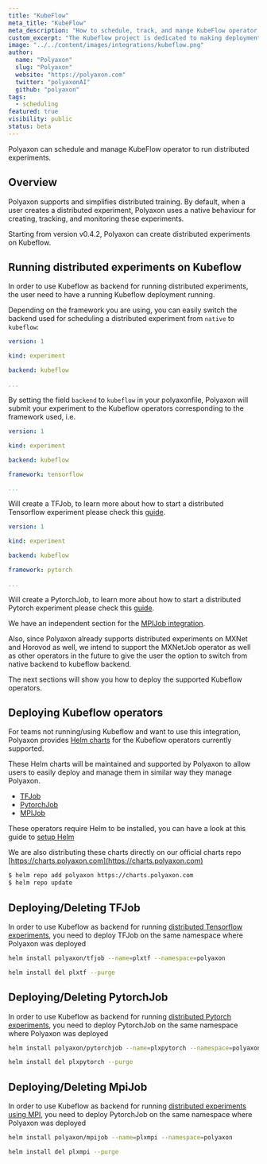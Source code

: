 ```yaml
---
title: "KubeFlow"
meta_title: "KubeFlow"
meta_description: "How to schedule, track, and mange KubeFlow operator on Polyaxon. Polyaxon can schedule and manage KubeFlow operator natively."
custom_excerpt: "The Kubeflow project is dedicated to making deployments of machine learning (ML) workflows on Kubernetes simple, portable and scalable."
image: "../../content/images/integrations/kubeflow.png"
author:
  name: "Polyaxon"
  slug: "Polyaxon"
  website: "https://polyaxon.com"
  twitter: "polyaxonAI"
  github: "polyaxon"
tags: 
  - scheduling
featured: true
visibility: public
status: beta
---
```


Polyaxon can schedule and manage KubeFlow operator to run distributed experiments.

## Overview

Polyaxon supports and simplifies distributed training. By default, when a user creates a distributed experiment, Polyaxon uses a native behaviour for creating, tracking, and monitoring these experiments.

Starting from version v0.4.2, Polyaxon can create distributed experiments on Kubeflow.

## Running distributed experiments on Kubeflow

In order to use Kubeflow as backend for running distributed experiments, the user need to have a running Kubeflow deployment running.

Depending on the framework you are using, you can easily switch the backend used for scheduling a distributed experiment from `native` to `kubeflow`:

```yaml
version: 1

kind: experiment

backend: kubeflow

...
```

By setting the field `backend` to `kubeflow` in your polyaxonfile, Polyaxon will submit your experiment to the Kubeflow operators corresponding to the framework used, i.e.

```yaml
version: 1

kind: experiment

backend: kubeflow

framework: tensorflow

...
```

Will create a TFJob, to learn more about how to start a distributed Tensorflow experiment please check this [guide](/integrations/tensorflow/).


```yaml
version: 1

kind: experiment

backend: kubeflow

framework: pytorch

...
```

Will create a PytorchJob, to learn more about how to start a distributed Pytorch experiment please check this [guide](/integrations/pytorch/).

We have an independent section for the [MPIJob integration](/integrations/mpi/).
 
Also, since Polyaxon already supports distributed experiments on MXNet and Horovod as well, 
we intend to support the MXNetJob operator as well as other operators in the future to give the user the option to switch from native backend to kubeflow backend.

The next sections will show you how to deploy the supported Kubeflow operators. 

## Deploying Kubeflow operators

For teams not running/using Kubeflow and want to use this integration, 
Polyaxon provides [Helm charts](https://github.com/polyaxon/polyaxon-kubeflow) for the Kubeflow operators currently supported.

These Helm charts will be maintained and supported by Polyaxon to allow users to easily deploy and manage them in similar way they manage Polyaxon.

 * [TFJob](https://github.com/polyaxon/polyaxon-kubeflow/tree/master/tfjob)
 * [PytorchJob](https://github.com/polyaxon/polyaxon-kubeflow/tree/master/pytorchjob)
 * [MPIJob](https://github.com/polyaxon/polyaxon-kubeflow/tree/master/tfjob)
 
These operators require Helm to be installed, you can have a look at this guide to [setup Helm](/docs/guides/setup-helm/)

We are also distributing these charts directly on our official charts repo [https://charts.polyaxon.com](https://charts.polyaxon.com)

```bash
$ helm repo add polyaxon https://charts.polyaxon.com
$ helm repo update
```

## Deploying/Deleting TFJob

In order to use Kubeflow as backend for running [distributed Tensorflow experiments](/integrations/tensorflow/), 
you need to deploy TFJob on the same namespace where Polyaxon was deployed

```bash
helm install polyaxon/tfjob --name=plxtf --namespace=polyaxon
```

```bash
helm install del plxtf --purge
```
  
## Deploying/Deleting PytorchJob

In order to use Kubeflow as backend for running [distributed Pytorch experiments](/integrations/pytorch/), 
you need to deploy PytorchJob on the same namespace where Polyaxon was deployed

```bash
helm install polyaxon/pytorchjob --name=plxpytorch --namespace=polyaxon
```

```bash
helm install del plxpytorch --purge
```

## Deploying/Deleting MpiJob

In order to use Kubeflow as backend for running [distributed experiments using MPI](/integrations/mpi/), 
you need to deploy PytorchJob on the same namespace where Polyaxon was deployed

```bash
helm install polyaxon/mpijob --name=plxmpi --namespace=polyaxon
```

```bash
helm install del plxmpi --purge
```
